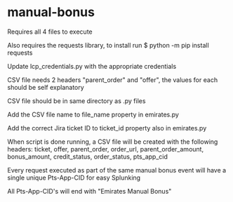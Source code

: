 # manual-bonus
Requires all 4 files to execute

Also requires the requests library, to install run $ python -m pip install requests

Update lcp_credentials.py with the appropriate credentials

CSV file needs 2 headers "parent_order" and "offer", the values for each should be self explanatory

CSV file should be in same directory as .py files

Add the CSV file name to file_name property in emirates.py

Add the correct Jira ticket ID to ticket_id property also in emirates.py

When script is done running, a CSV file will be created with the following headers: ticket, offer, parent_order, order_url, parent_order_amount, bonus_amount, credit_status, order_status, pts_app_cid

Every request executed as part of the same manual bonus event will have a single unique Pts-App-CID for easy Splunking

All Pts-App-CID's will end with "Emirates Manual Bonus"





